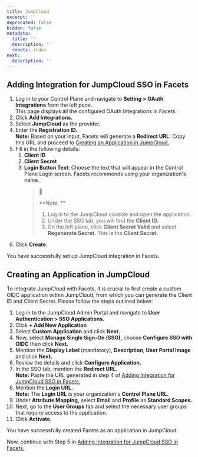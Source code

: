 ```yaml
---
title: JumpCloud
excerpt: ''
deprecated: false
hidden: false
metadata:
  title: ''
  description: ''
  robots: index
next:
  description: ''
---
```

## Adding Integration for JumpCloud SSO in Facets

1. Log in to your Control Plane and navigate to **Setting > OAuth Integrations** from the left pane.  
   This page displays all the configured OAuth Integrations in Facets.
2. Click **Add Integrations.**
3. Select **JumpCloud** as the provider.
4. Enter the **Registration ID.**  
   **Note:** Based on your input, Facets will generate a **Redirect URL.** Copy this URL and proceed to [Creating an Application in JumpCloud.](https://readme.facets.cloud/docs/jumpcloud#creating-an-application-in-jumpcloud)
5. Fill in the following details:
   1. **Client ID**
   2. **Client Secret**
   3. **Login Button Text**: Choose the text that will appear in the Control Plane Login screen. Facets recommends using your organization's name.
      > 📘 
      > 
      > **Note: **
      > 
      > 1. Log in to the JumpCloud console and open the application.
      > 2. Under the SSO tab, you will find the **Client ID.**
      > 3. On the left plane, click **Client Secret Valid** and select **Regenerate Secret.** This is the **Client Secret.**
6. Click **Create.**

You have successfully set up JumpCloud integration in Facets.

## Creating an Application in JumpCloud

To integrate JumpCloud with Facets, it is crucial to first create a custom OIDC application within JumpCloud, from which you can generate the Client ID and Client Secret. Please follow the steps outlined below:

1. Log in to the JumpCloud Admin Portal and navigate to **User Authentication > SSO Applications.**
2. Click **+ Add New Application** 
3. Select **Custom Application** and click **Next.**
4. Now, select **Manage Single Sign-On (SSO),** choose **Configure SSO with OIDC** then click **Next.**
5. Mention the **Display Label** (mandatory), **Description**, **User Portal Image** and click **Next.**
6. Review the details and click **Configure Application.**
7. In the SSO tab, mention the **Redirect URL.**  
   **Note:** Paste the URL generated in step 4 of [Adding Integration for JumpCloud SSO in Facets.](https://readme.facets.cloud/docs/jumpcloud#adding-integration-for-jumpcloud-sso-in-facets)
8. Mention the **Login URL.**  
   **Note:** The **Login URL** is your organization's **Control Plane URL.**
9. Under **Attribute Mapping,** select **Email** and **Profile** as **Standard Scopes.**
10. Next, go to the **User Groups** tab and select the necessary user groups that require access to the application.
11. Click **Activate.**

You have successfully created Facets as an application in JumpCloud.

Now, continue with Step 5 in [Adding Integration for JumpCloud SSO in Facets.](https://readme.facets.cloud/docs/jumpcloud#adding-integration-for-jumpcloud-sso-in-facets)